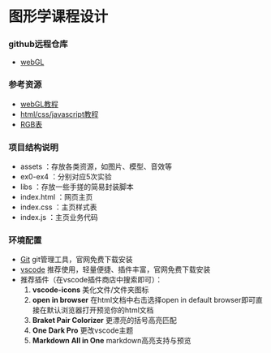 # 图形学课程设计

### github远程仓库
- [webGL](https://github.com/vvvb-github/webGL)

### 参考资源
- [webGL教程](https://webglfundamentals.org/)
- [html/css/javascript教程](https://www.runoob.com/)
- [RGB表](http://www.ilikeseo.cn/wangzhanyingxiaozhishi_30.html)

### 项目结构说明
- assets ：存放各类资源，如图片、模型、音效等
- ex0-ex4 ：分别对应5次实验
- libs ：存放一些手搓的简易封装脚本
- index.html ：网页主页
- index.css ：主页样式表
- index.js ：主页业务代码

### 环境配置
- [Git](https://git-scm.com/downloads) git管理工具，官网免费下载安装
- [vscode](https://code.visualstudio.com/) 推荐使用，轻量便捷、插件丰富，官网免费下载安装
- 推荐插件（在vscode插件商店中搜索即可）：
  1. **vscode-icons** 美化文件/文件夹图标
  2. **open in browser** 在html文档中右击选择open in default browser即可直接在默认浏览器打开预览你的html文档
  3. **Braket Pair Colorizer** 更漂亮的括号高亮匹配
  4. **One Dark Pro** 更改vscode主题
  5. **Markdown All in One** markdown高亮支持与预览
